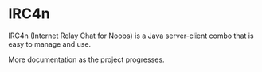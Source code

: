 # IRC4n

IRC4n (Internet Relay Chat for Noobs) is a Java server-client combo that is easy to manage and use.

More documentation as the project progresses.
